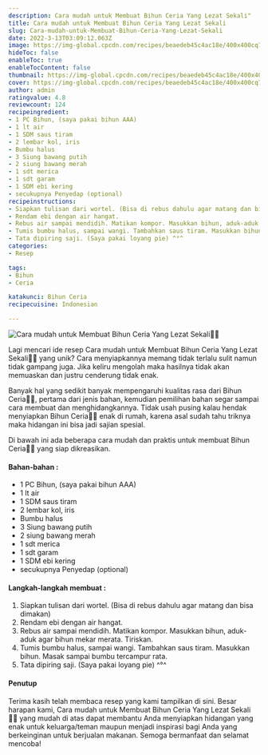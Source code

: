 ```yaml
---
description: Cara mudah untuk Membuat Bihun Ceria Yang Lezat Sekali"
title: Cara mudah untuk Membuat Bihun Ceria Yang Lezat Sekali
slug: Cara-mudah-untuk-Membuat-Bihun-Ceria-Yang-Lezat-Sekali
date: 2022-3-13T03:09:12.063Z
image: https://img-global.cpcdn.com/recipes/beaedeb45c4ac18e/400x400cq70/photo.jpg
hideToc: false
enableToc: true
enableTocContent: false
thumbnail: https://img-global.cpcdn.com/recipes/beaedeb45c4ac18e/400x400cq70/photo.jpg
cover: https://img-global.cpcdn.com/recipes/beaedeb45c4ac18e/400x400cq70/photo.jpg
author: admin
ratingvalue: 4.8
reviewcount: 124
recipeingredient:
- 1 PC Bihun, (saya pakai bihun AAA)
- 1 lt air
- 1 SDM saus tiram
- 2 lembar kol, iris
- Bumbu halus
- 3 Siung bawang putih
- 2 siung bawang merah
- 1 sdt merica
- 1 sdt garam
- 1 SDM ebi kering
- secukupnya Penyedap (optional)
recipeinstructions:
- Siapkan tulisan dari wortel. (Bisa di rebus dahulu agar matang dan bisa dimakan)
- Rendam ebi dengan air hangat.
- Rebus air sampai mendidih. Matikan kompor. Masukkan bihun, aduk-aduk agar bihun mekar merata. Tiriskan.
- Tumis bumbu halus, sampai wangi. Tambahkan saus tiram. Masukkan bihun. Masak sampai bumbu tercampur rata.
- Tata dipiring saji. (Saya pakai loyang pie) ^°^
categories:
- Resep

tags:
- Bihun
- Ceria

katakunci: Bihun Ceria
recipecuisine: Indonesian

---
```


![Cara mudah untuk Membuat Bihun Ceria Yang Lezat Sekali👩‍🍳](https://img-global.cpcdn.com/recipes/beaedeb45c4ac18e/400x400cq70/photo.jpg)

Lagi mencari ide resep Cara mudah untuk Membuat Bihun Ceria Yang Lezat Sekali👩‍🍳 yang unik? Cara menyiapkannya memang tidak terlalu sulit namun tidak gampang juga. Jika keliru mengolah maka hasilnya tidak akan memuaskan dan justru cenderung tidak enak.

Banyak hal yang sedikit banyak mempengaruhi kualitas rasa dari Bihun Ceria👩‍🍳, pertama dari jenis bahan, kemudian pemilihan bahan segar sampai cara membuat dan menghidangkannya. Tidak usah pusing kalau hendak menyiapkan Bihun Ceria👩‍🍳 enak di rumah, karena asal sudah tahu triknya maka hidangan ini bisa jadi sajian spesial.

Di bawah ini ada beberapa cara mudah dan praktis untuk membuat Bihun Ceria👩‍🍳 yang siap dikreasikan.

<!--inarticleads1-->

#### Bahan-bahan :

- 1 PC Bihun, (saya pakai bihun AAA)
- 1 lt air
- 1 SDM saus tiram
- 2 lembar kol, iris
- Bumbu halus
- 3 Siung bawang putih
- 2 siung bawang merah
- 1 sdt merica
- 1 sdt garam
- 1 SDM ebi kering
- secukupnya Penyedap (optional)

<!--inarticleads2-->

#### Langkah-langkah membuat :

1. Siapkan tulisan dari wortel. (Bisa di rebus dahulu agar matang dan bisa dimakan)
1. Rendam ebi dengan air hangat.
1. Rebus air sampai mendidih. Matikan kompor. Masukkan bihun, aduk-aduk agar bihun mekar merata. Tiriskan.
1. Tumis bumbu halus, sampai wangi. Tambahkan saus tiram. Masukkan bihun. Masak sampai bumbu tercampur rata.
1. Tata dipiring saji. (Saya pakai loyang pie) ^°^

#### Penutup

Terima kasih telah membaca resep yang kami tampilkan di sini. Besar harapan kami, Cara mudah untuk Membuat Bihun Ceria Yang Lezat Sekali👩‍🍳 yang mudah di atas dapat membantu Anda menyiapkan hidangan yang enak untuk keluarga/teman maupun menjadi inspirasi bagi Anda yang berkeinginan untuk berjualan makanan. Semoga bermanfaat dan selamat mencoba!